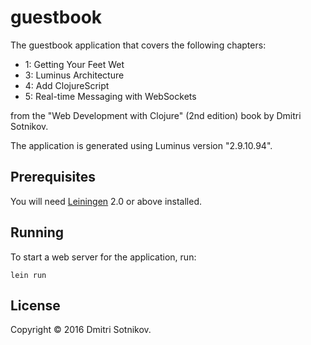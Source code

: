 # guestbook

The guestbook application that covers the following chapters:

* 1: Getting Your Feet Wet
* 3: Luminus Architecture
* 4: Add ClojureScript
* 5: Real-time Messaging with WebSockets

from the "Web Development with Clojure" (2nd edition) book by Dmitri
Sotnikov.

The application is generated using Luminus version "2.9.10.94".

## Prerequisites

You will need [Leiningen][1] 2.0 or above installed.

[1]: https://github.com/technomancy/leiningen

## Running

To start a web server for the application, run:

    lein run

## License

Copyright © 2016 Dmitri Sotnikov.
